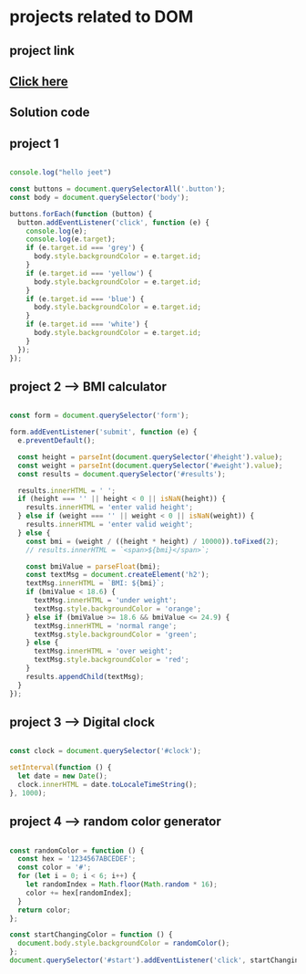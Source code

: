 # projects related to DOM

## project link

## [Click here](https://stackblitz.com/edit/stackblitz-starters-m1xd2ux2?description=HTML/CSS/JS%20Starter&file=script.js,styles.css,index.html&terminalHeight=10&title=Static%20Starter)

## Solution code

## project 1 

``` javascript 

console.log("hello jeet")

const buttons = document.querySelectorAll('.button');
const body = document.querySelector('body');

buttons.forEach(function (button) {
  button.addEventListener('click', function (e) {
    console.log(e);
    console.log(e.target);
    if (e.target.id === 'grey') {
      body.style.backgroundColor = e.target.id;
    }
    if (e.target.id === 'yellow') {
      body.style.backgroundColor = e.target.id;
    }
    if (e.target.id === 'blue') {
      body.style.backgroundColor = e.target.id;
    }
    if (e.target.id === 'white') {
      body.style.backgroundColor = e.target.id;
    }
  });
});

```

## project 2 --> BMI calculator

``` javascript

const form = document.querySelector('form');

form.addEventListener('submit', function (e) {
  e.preventDefault();

  const height = parseInt(document.querySelector('#height').value);
  const weight = parseInt(document.querySelector('#weight').value);
  const results = document.querySelector('#results');

  results.innerHTML = ' ';
  if (height === '' || height < 0 || isNaN(height)) {
    results.innerHTML = 'enter valid height';
  } else if (weight === '' || weight < 0 || isNaN(weight)) {
    results.innerHTML = 'enter valid weight';
  } else {
    const bmi = (weight / ((height * height) / 10000)).toFixed(2);
    // results.innerHTML = `<span>${bmi}</span>`;

    const bmiValue = parseFloat(bmi);
    const textMsg = document.createElement('h2');
    textMsg.innerHTML = `BMI: ${bmi}`;
    if (bmiValue < 18.6) {
      textMsg.innerHTML = 'under weight';
      textMsg.style.backgroundColor = 'orange';
    } else if (bmiValue >= 18.6 && bmiValue <= 24.9) {
      textMsg.innerHTML = 'normal range';
      textMsg.style.backgroundColor = 'green';
    } else {
      textMsg.innerHTML = 'over weight';
      textMsg.style.backgroundColor = 'red';
    }
    results.appendChild(textMsg);
  }
});

```

## project 3 --> Digital clock

``` javascript 

const clock = document.querySelector('#clock');

setInterval(function () {
  let date = new Date();
  clock.innerHTML = date.toLocaleTimeString();
}, 1000);


```

## project 4 --> random color generator

``` javascript

const randomColor = function () {
  const hex = '1234567ABCEDEF';
  const color = '#';
  for (let i = 0; i < 6; i++) {
    let randomIndex = Math.floor(Math.random * 16);
    color += hex[randomIndex];
  }
  return color;
};

const startChangingColor = function () {
  document.body.style.backgroundColor = randomColor();
};
document.querySelector('#start').addEventListener('click', startChangingColor);

```